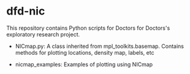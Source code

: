 # dfd-nic

This repository contains Python scripts for Doctors for Doctors's exploratory research project. 

* NICmap.py: A class inherited from mpl_toolkits.basemap. Contains methods for plotting locations, density map, labels, etc

* nicmap_examples: Examples of plotting using NICmap
